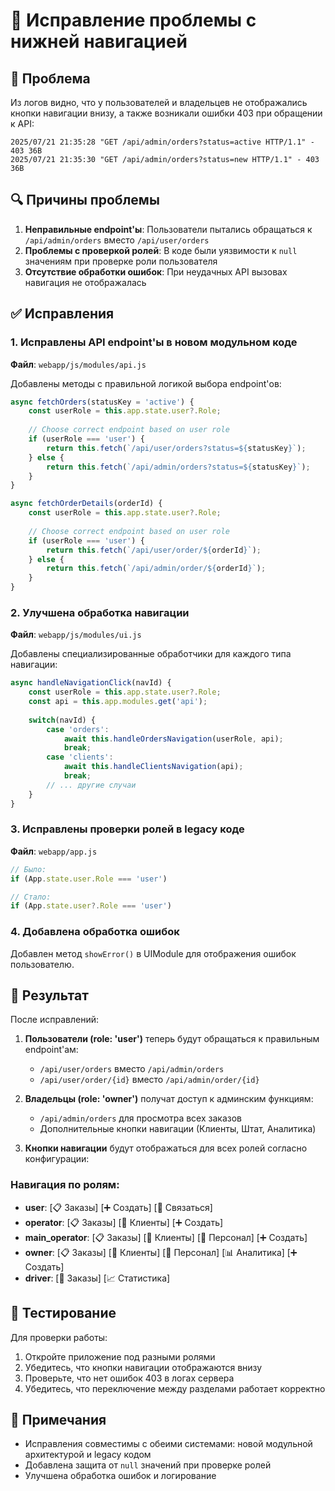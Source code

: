 # 🔧 Исправление проблемы с нижней навигацией

## 🐛 Проблема

Из логов видно, что у пользователей и владельцев не отображались кнопки навигации внизу, а также возникали ошибки 403 при обращении к API:

```
2025/07/21 21:35:28 "GET /api/admin/orders?status=active HTTP/1.1" - 403 36B
2025/07/21 21:35:30 "GET /api/admin/orders?status=new HTTP/1.1" - 403 36B
```

## 🔍 Причины проблемы

1. **Неправильные endpoint'ы**: Пользователи пытались обращаться к `/api/admin/orders` вместо `/api/user/orders`
2. **Проблемы с проверкой ролей**: В коде были уязвимости к `null` значениям при проверке роли пользователя
3. **Отсутствие обработки ошибок**: При неудачных API вызовах навигация не отображалась

## ✅ Исправления

### 1. Исправлены API endpoint'ы в новом модульном коде

**Файл**: `webapp/js/modules/api.js`

Добавлены методы с правильной логикой выбора endpoint'ов:

```javascript
async fetchOrders(statusKey = 'active') {
    const userRole = this.app.state.user?.Role;
    
    // Choose correct endpoint based on user role
    if (userRole === 'user') {
        return this.fetch(`/api/user/orders?status=${statusKey}`);
    } else {
        return this.fetch(`/api/admin/orders?status=${statusKey}`);
    }
}

async fetchOrderDetails(orderId) {
    const userRole = this.app.state.user?.Role;
    
    // Choose correct endpoint based on user role
    if (userRole === 'user') {
        return this.fetch(`/api/user/order/${orderId}`);
    } else {
        return this.fetch(`/api/admin/order/${orderId}`);
    }
}
```

### 2. Улучшена обработка навигации

**Файл**: `webapp/js/modules/ui.js`

Добавлены специализированные обработчики для каждого типа навигации:

```javascript
async handleNavigationClick(navId) {
    const userRole = this.app.state.user?.Role;
    const api = this.app.modules.get('api');
    
    switch(navId) {
        case 'orders':
            await this.handleOrdersNavigation(userRole, api);
            break;
        case 'clients':
            await this.handleClientsNavigation(api);
            break;
        // ... другие случаи
    }
}
```

### 3. Исправлены проверки ролей в legacy коде

**Файл**: `webapp/app.js`

```javascript
// Было:
if (App.state.user.Role === 'user')

// Стало:
if (App.state.user?.Role === 'user')
```

### 4. Добавлена обработка ошибок

Добавлен метод `showError()` в UIModule для отображения ошибок пользователю.

## 🎯 Результат

После исправлений:

1. **Пользователи (role: 'user')** теперь будут обращаться к правильным endpoint'ам:
   - `/api/user/orders` вместо `/api/admin/orders`
   - `/api/user/order/{id}` вместо `/api/admin/order/{id}`

2. **Владельцы (role: 'owner')** получат доступ к админским функциям:
   - `/api/admin/orders` для просмотра всех заказов
   - Дополнительные кнопки навигации (Клиенты, Штат, Аналитика)

3. **Кнопки навигации** будут отображаться для всех ролей согласно конфигурации:

### Навигация по ролям:

- **user**: [📋 Заказы] [➕ Создать] [💬 Связаться]
- **operator**: [📋 Заказы] [👥 Клиенты] [➕ Создать]  
- **main_operator**: [📋 Заказы] [👥 Клиенты] [🏢 Персонал] [➕ Создать]
- **owner**: [📋 Заказы] [👥 Клиенты] [🏢 Персонал] [📊 Аналитика] [➕ Создать]
- **driver**: [🚛 Заказы] [📈 Статистика]

## 🚀 Тестирование

Для проверки работы:

1. Откройте приложение под разными ролями
2. Убедитесь, что кнопки навигации отображаются внизу
3. Проверьте, что нет ошибок 403 в логах сервера
4. Убедитесь, что переключение между разделами работает корректно

## 📝 Примечания

- Исправления совместимы с обеими системами: новой модульной архитектурой и legacy кодом
- Добавлена защита от `null` значений при проверке ролей
- Улучшена обработка ошибок и логирование 